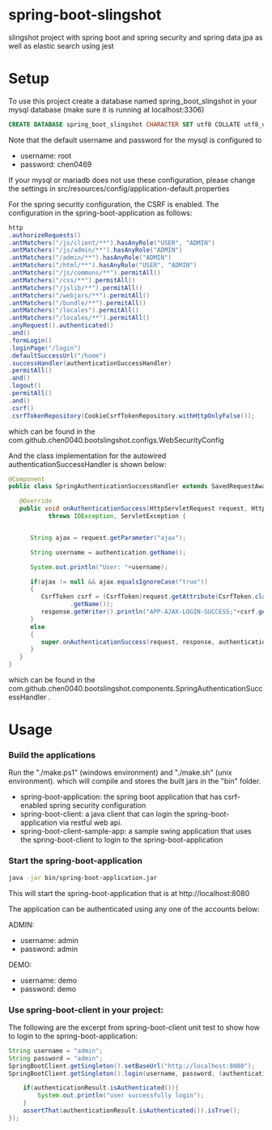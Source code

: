 # spring-boot-slingshot

slingshot project with spring boot and spring security and spring data jpa as well as elastic search using jest

# Setup

To use this project create a database named spring_boot_slingshot in your mysql database (make sure it is running at localhost:3306)

```sql
CREATE DATABASE spring_boot_slingshot CHARACTER SET utf8 COLLATE utf8_unicode_ci;
```

Note that the default username and password for the mysql is configured to 

* username: root
* password: chen0469

If your mysql or mariadb does not use these configuration, please change the settings in src/resources/config/application-default.properties

For the spring security configuration, the CSRF is enabled. The configuration in the spring-boot-application as follows:

```java
http
.authorizeRequests()
.antMatchers("/js/client/**").hasAnyRole("USER", "ADMIN")
.antMatchers("/js/admin/**").hasAnyRole("ADMIN")
.antMatchers("/admin/**").hasAnyRole("ADMIN")
.antMatchers("/html/**").hasAnyRole("USER", "ADMIN")
.antMatchers("/js/commons/**").permitAll()
.antMatchers("/css/**").permitAll()
.antMatchers("/jslib/**").permitAll()
.antMatchers("/webjars/**").permitAll()
.antMatchers("/bundle/**").permitAll()
.antMatchers("/locales").permitAll()
.antMatchers("/locales/**").permitAll()
.anyRequest().authenticated()
.and()
.formLogin()
.loginPage("/login")
.defaultSuccessUrl("/home")
.successHandler(authenticationSuccessHandler)
.permitAll()
.and()
.logout()
.permitAll()
.and()
.csrf()
.csrfTokenRepository(CookieCsrfTokenRepository.withHttpOnlyFalse());
```

which can be found in the com.github.chen0040.bootslingshot.configs.WebSecurityConfig

And the class implementation for the autowired authenticationSuccessHandler is shown below:

```java
@Component
public class SpringAuthenticationSuccessHandler extends SavedRequestAwareAuthenticationSuccessHandler {

   @Override
   public void onAuthenticationSuccess(HttpServletRequest request, HttpServletResponse response, Authentication authentication)
           throws IOException, ServletException {


      String ajax = request.getParameter("ajax");

      String username = authentication.getName();

      System.out.println("User: "+username);

      if(ajax != null && ajax.equalsIgnoreCase("true"))
      {
         CsrfToken csrf = (CsrfToken)request.getAttribute(CsrfToken.class
                 .getName());
         response.getWriter().println("APP-AJAX-LOGIN-SUCCESS;"+csrf.getToken());
      }
      else
      {
         super.onAuthenticationSuccess(request, response, authentication);
      }
   }
}
```

which can be found in the com.github.chen0040.bootslingshot.components.SpringAuthenticationSuccessHandler .

# Usage

### Build the applications

Run the "./make.ps1" (windows environment) and "./make.sh" (unix environment). which will compile and stores the built
jars in the "bin" folder.

* spring-boot-application: the spring boot application that has csrf-enabled spring security configuration
* spring-boot-client: a java client that can login the spring-boot-application via restful web api.
* spring-boot-client-sample-app: a sample swing application that uses the spring-boot-client to login to the spring-boot-application

### Start the spring-boot-application

```bash
java -jar bin/spring-boot-application.jar
```

This will start the spring-boot-application that is at http://localhost:8080

The application can be authenticated using any one of the accounts below:

ADMIN:

* username: admin
* password: admin

DEMO:

* username: demo
* password: demo

### Use spring-boot-client in your project:

The following are the excerpt from spring-boot-client unit test to show how to login to the spring-boot-application:

```java
String username = "admin";
String password = "admin";
SpringBootClient.getSingleton().setBaseUrl("http://localhost:8080");
SpringBootClient.getSingleton().login(username, password, (authenticationResult)->{

    if(authenticationResult.isAuthenticated()){
        System.out.println("user successfully login");
    }
    assertThat(authenticationResult.isAuthenticated()).isTrue();
});
```










